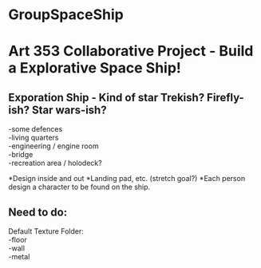 GroupSpaceShip
==============

# Art 353 Collaborative Project - Build a Explorative Space Ship! #

Exporation Ship - Kind of star Trekish? Firefly-ish? Star wars-ish?
-------------------------------------------------------------------
-some defences  
-living quarters  
-engineering / engine room  
-bridge  
-recreation area / holodeck?  

*Design inside and out
*Landing pad, etc. (stretch goal?)
*Each person design a character to be found on the ship.

Need to do:  
-----------
Default Texture Folder:  
-floor  
-wall  
-metal  

